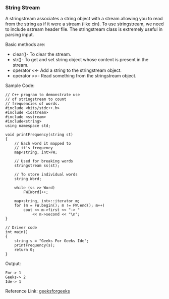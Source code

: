 ### String Stream
A stringstream associates a string object with a stream allowing you to read from the string as if it were a stream (like cin). 
To use stringstream, we need to include sstream header file. The stringstream class is extremely useful in parsing input. 

Basic methods are:

- clear()- To clear the stream.
- str()- To get and set string object whose content is present in the stream. 
- operator <<- Add a string to the stringstream object. 
- operator >>- Read something from the stringstream object.

Sample Code:
```
// C++ program to demonstrate use
// of stringstream to count
// frequencies of words.
#include <bits/stdc++.h>
#include <iostream>
#include <sstream>
#include<string>
using namespace std;

void printFrequency(string st)
{
	// Each word it mapped to
	// it's frequency
	map<string, int>FW;

	// Used for breaking words
	stringstream ss(st);

	// To store individual words
	string Word;

	while (ss >> Word)
		FW[Word]++;

	map<string, int>::iterator m;
	for (m = FW.begin(); m != FW.end(); m++)
		cout << m->first << "-> "
			<< m->second << "\n";
}

// Driver code
int main()
{
	string s = "Geeks For Geeks Ide";
	printFrequency(s);
	return 0;
}
```
Output:
```
For-> 1
Geeks-> 2
Ide-> 1
```

Reference Link: [geeksforgeeks](https://www.geeksforgeeks.org/stringstream-c-applications/)
